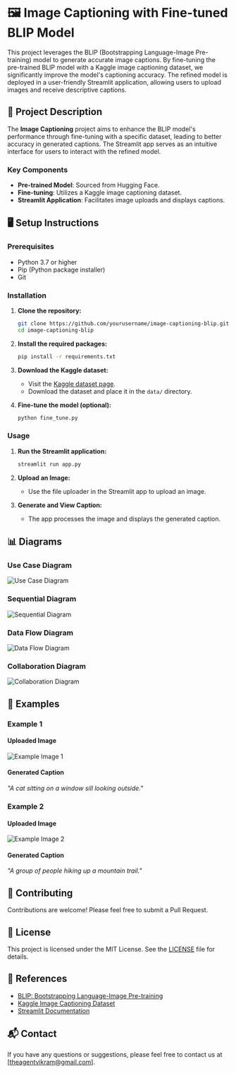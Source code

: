 # 🖼️ Image Captioning with Fine-tuned BLIP Model

This project leverages the BLIP (Bootstrapping Language-Image Pre-training) model to generate accurate image captions. By fine-tuning the pre-trained BLIP model with a Kaggle image captioning dataset, we significantly improve the model's captioning accuracy. The refined model is deployed in a user-friendly Streamlit application, allowing users to upload images and receive descriptive captions.

## 📄 Project Description

The **Image Captioning** project aims to enhance the BLIP model's performance through fine-tuning with a specific dataset, leading to better accuracy in generated captions. The Streamlit app serves as an intuitive interface for users to interact with the refined model.

### Key Components

- **Pre-trained Model**: Sourced from Hugging Face.
- **Fine-tuning**: Utilizes a Kaggle image captioning dataset.
- **Streamlit Application**: Facilitates image uploads and displays captions.

## 🖥️ Setup Instructions

### Prerequisites

- Python 3.7 or higher
- Pip (Python package installer)
- Git

### Installation

1. **Clone the repository:**
    ```sh
    git clone https://github.com/yourusername/image-captioning-blip.git
    cd image-captioning-blip
    ```

2. **Install the required packages:**
    ```sh
    pip install -r requirements.txt
    ```

3. **Download the Kaggle dataset:**
    - Visit the [Kaggle dataset page](https://www.kaggle.com/datasets/jpawan33/kag100-image-captioning-dataset).
    - Download the dataset and place it in the `data/` directory.

4. **Fine-tune the model (optional):**
    ```sh
    python fine_tune.py
    ```

### Usage

1. **Run the Streamlit application:**
    ```sh
    streamlit run app.py
    ```

2. **Upload an Image:**
    - Use the file uploader in the Streamlit app to upload an image.

3. **Generate and View Caption:**
    - The app processes the image and displays the generated caption.

## 📊 Diagrams

### Use Case Diagram
![Use Case Diagram](images/use_case_diagram.png)

### Sequential Diagram
![Sequential Diagram](images/sequential_diagram.png)

### Data Flow Diagram
![Data Flow Diagram](images/dataflow_diagram.png)

### Collaboration Diagram
![Collaboration Diagram](images/collabaration_diagram.png)

## 📝 Examples

### Example 1

#### Uploaded Image
![Example Image 1](images/image1.png)

#### Generated Caption
*"A cat sitting on a window sill looking outside."*

### Example 2

#### Uploaded Image
![Example Image 2](images/image2.png)

#### Generated Caption
*"A group of people hiking up a mountain trail."*

## 🤝 Contributing

Contributions are welcome! Please feel free to submit a Pull Request.

## 📜 License

This project is licensed under the MIT License. See the [LICENSE](LICENSE) file for details.

## 🔗 References

- [BLIP: Bootstrapping Language-Image Pre-training](https://paperswithcode.com/paper/bootstrapping-language-image-pre-training)
- [Kaggle Image Captioning Dataset](https://www.kaggle.com/datasets/jpawan33/kag100-image-captioning-dataset)
- [Streamlit Documentation](https://docs.streamlit.io/)

## 📬 Contact

If you have any questions or suggestions, please feel free to contact us at [theagentvikram@gmail.com].
